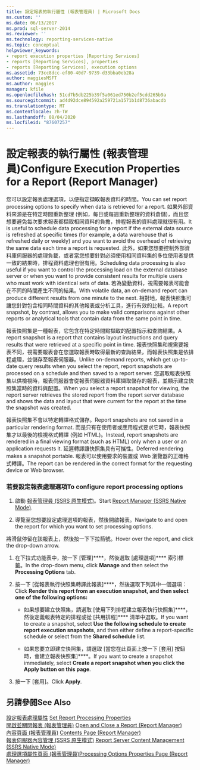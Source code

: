 ```yaml
---
title: 設定報表的執行屬性 (報表管理員) | Microsoft Docs
ms.custom: ''
ms.date: 06/13/2017
ms.prod: sql-server-2014
ms.reviewer: ''
ms.technology: reporting-services-native
ms.topic: conceptual
helpviewer_keywords:
- report execution properties [Reporting Services]
- reports [Reporting Services], properties
- reports [Reporting Services], execution options
ms.assetid: 73cc8dcc-ef80-40d7-9739-d33bba0eb28a
author: maggiesMSFT
ms.author: maggies
manager: kfile
ms.openlocfilehash: 51cd7b5db225b39f5a061ed750b2ef5cdd265b9a
ms.sourcegitcommit: ad4d92dce894592a259721a1571b1d8736abacdb
ms.translationtype: MT
ms.contentlocale: zh-TW
ms.lasthandoff: 08/04/2020
ms.locfileid: "87607257"
---
```

# <a name="configure-execution-properties-for-a-report--report-manager"></a><span data-ttu-id="4cce7-102">設定報表的執行屬性 (報表管理員)</span><span class="sxs-lookup"><span data-stu-id="4cce7-102">Configure Execution Properties for a Report  (Report Manager)</span></span>
  <span data-ttu-id="4cce7-103">您可以設定報表處理選項，以便指定擷取報表資料的時間。</span><span class="sxs-lookup"><span data-stu-id="4cce7-103">You can set report processing options to specify when data is retrieved for a report.</span></span> <span data-ttu-id="4cce7-104">如果外部資料來源是在特定時間重新整理 (例如，每日或每週重新整理的資料倉儲)，而且您想要避免每次要求報表都擷取相同資料的負擔，排程報表的資料處理就很有用。</span><span class="sxs-lookup"><span data-stu-id="4cce7-104">It is useful to schedule data processing for a report if the external data source is refreshed at specific times (for example, a data warehouse that is refreshed daily or weekly) and you want to avoid the overhead of retrieving the same data each time a report is requested.</span></span> <span data-ttu-id="4cce7-105">此外，如果您想要控制外部資料庫伺服器的處理負載，或者當您想要針對必須使用相同資料集的多位使用者提供一致的結果時，排程資料處理也很有用。</span><span class="sxs-lookup"><span data-stu-id="4cce7-105">Scheduling data processing is also useful if you want to control the processing load on the external database server or when you want to provide consistent results for multiple users who must work with identical sets of data.</span></span> <span data-ttu-id="4cce7-106">若為變動資料，視需要報表可能會在不同的時間產生不同的結果。</span><span class="sxs-lookup"><span data-stu-id="4cce7-106">With volatile data, an on-demand report can produce different results from one minute to the next.</span></span> <span data-ttu-id="4cce7-107">相對地，報表快照集可讓您針對包含相同時間資料的其他報表或分析工具，進行有效的比較。</span><span class="sxs-lookup"><span data-stu-id="4cce7-107">A report snapshot, by contrast, allows you to make valid comparisons against other reports or analytical tools that contain data from the same point in time.</span></span>  
  
 <span data-ttu-id="4cce7-108">報表快照集是一種報表，它包含在特定時間點擷取的配置指示和查詢結果。</span><span class="sxs-lookup"><span data-stu-id="4cce7-108">A report snapshot is a report that contains layout instructions and query results that were retrieved at a specific point in time.</span></span> <span data-ttu-id="4cce7-109">報表快照集和視需要報表不同，視需要報表會在您選取報表時取得最新的查詢結果，而報表快照集是依排程處理，並儲存至報表伺服器。</span><span class="sxs-lookup"><span data-stu-id="4cce7-109">Unlike on-demand reports, which get up-to-date query results when you select the report, report snapshots are processed on a schedule and then saved to a report server.</span></span> <span data-ttu-id="4cce7-110">您選取報表快照集以供檢視時，報表伺服器會從報表伺服器資料庫擷取儲存的報表，並顯示建立快照集當時的資料與配置。</span><span class="sxs-lookup"><span data-stu-id="4cce7-110">When you select a report snapshot for viewing, the report server retrieves the stored report from the report server database and shows the data and layout that were current for the report at the time the snapshot was created.</span></span>  
  
 <span data-ttu-id="4cce7-111">報表快照集不會以特定轉譯格式儲存。</span><span class="sxs-lookup"><span data-stu-id="4cce7-111">Report snapshots are not saved in a particular rendering format.</span></span> <span data-ttu-id="4cce7-112">而是只有在使用者或應用程式要求它時，報表快照集才以最後的檢視格式轉譯 (例如 HTML)。</span><span class="sxs-lookup"><span data-stu-id="4cce7-112">Instead, report snapshots are rendered in a final viewing format (such as HTML) only when a user or an application requests it.</span></span> <span data-ttu-id="4cce7-113">延遲轉譯讓快照集具有可攜性。</span><span class="sxs-lookup"><span data-stu-id="4cce7-113">Deferred rendering makes a snapshot portable.</span></span> <span data-ttu-id="4cce7-114">報表可以使用要求的裝置或 Web 瀏覽器的正確格式轉譯。</span><span class="sxs-lookup"><span data-stu-id="4cce7-114">The report can be rendered in the correct format for the requesting device or Web browser.</span></span>  
  
### <a name="to-configure-report-processing-options"></a><span data-ttu-id="4cce7-115">若要設定報表處理選項</span><span class="sxs-lookup"><span data-stu-id="4cce7-115">To configure report processing options</span></span>  
  
1.  <span data-ttu-id="4cce7-116">啟動 [報表管理員 &#40;SSRS 原生模式&#41;](../report-manager-ssrs-native-mode.md)。</span><span class="sxs-lookup"><span data-stu-id="4cce7-116">Start [Report Manager  &#40;SSRS Native Mode&#41;](../report-manager-ssrs-native-mode.md).</span></span>  
  
2.  <span data-ttu-id="4cce7-117">導覽至您想要設定處理選項的報表，然後開啟報表。</span><span class="sxs-lookup"><span data-stu-id="4cce7-117">Navigate to and open the report for which you want to set processing options.</span></span>  
  
 <span data-ttu-id="4cce7-118">將滑鼠停留在該報表上，然後按一下下拉箭號。</span><span class="sxs-lookup"><span data-stu-id="4cce7-118">Hover over the report, and click the drop-down arrow.</span></span>  
  
1.  <span data-ttu-id="4cce7-119">在下拉式功能表中，按一下 [管理]\*\*\*\*，然後選取 [處理選項]\*\*\*\* 索引標籤。</span><span class="sxs-lookup"><span data-stu-id="4cce7-119">In the drop-down menu, click **Manage** and then select the **Processing Options** tab.</span></span>  
  
2.  <span data-ttu-id="4cce7-120">按一下 [從報表執行快照集轉譯此報表]\*\*\*\*，然後選取下列其中一個選項：</span><span class="sxs-lookup"><span data-stu-id="4cce7-120">Click **Render this report from an execution snapshot, and then select one of the following options:**</span></span>  
  
    -   <span data-ttu-id="4cce7-121">如果想要建立快照集，請選取 [使用下列排程建立報表執行快照集]\*\*\*\*，然後定義報表特定的排程或從 [共用排程]\*\*\*\* 清單中選取。</span><span class="sxs-lookup"><span data-stu-id="4cce7-121">If you want to create a snapshot, select **Use the following schedule to create report execution snapshots**, and then either define a report-specific schedule or select from the **Shared schedule** list.</span></span>  
  
    -   <span data-ttu-id="4cce7-122">如果您要立即建立快照集，請選取 [當您在此頁面上按一下 [套用] 按鈕時，會建立報表快照集]\*\*\*\*。</span><span class="sxs-lookup"><span data-stu-id="4cce7-122">If you want to create a snapshot immediately, select **Create a report snapshot when you click the Apply button on this page**.</span></span>  
  
3.  <span data-ttu-id="4cce7-123">按一下 [套用]。</span><span class="sxs-lookup"><span data-stu-id="4cce7-123">Click **Apply**.</span></span>  
  
## <a name="see-also"></a><span data-ttu-id="4cce7-124">另請參閱</span><span class="sxs-lookup"><span data-stu-id="4cce7-124">See Also</span></span>  
 <span data-ttu-id="4cce7-125">[設定報表處理屬性](../report-server/set-report-processing-properties.md) </span><span class="sxs-lookup"><span data-stu-id="4cce7-125">[Set Report Processing Properties](../report-server/set-report-processing-properties.md) </span></span>  
 <span data-ttu-id="4cce7-126">[開啟並關閉報表 &#40;報表管理員&#41;](../reports/open-and-close-a-report-report-manager.md) </span><span class="sxs-lookup"><span data-stu-id="4cce7-126">[Open and Close a Report &#40;Report Manager&#41;](../reports/open-and-close-a-report-report-manager.md) </span></span>  
 <span data-ttu-id="4cce7-127">[內容頁面 &#40;報表管理員&#41;](../contents-page-report-manager.md) </span><span class="sxs-lookup"><span data-stu-id="4cce7-127">[Contents Page &#40;Report Manager&#41;](../contents-page-report-manager.md) </span></span>  
 <span data-ttu-id="4cce7-128">[報表伺服器內容管理 &#40;SSRS 原生模式&#41;](../report-server/report-server-content-management-ssrs-native-mode.md) </span><span class="sxs-lookup"><span data-stu-id="4cce7-128">[Report Server Content Management &#40;SSRS Native Mode&#41;](../report-server/report-server-content-management-ssrs-native-mode.md) </span></span>  
 [<span data-ttu-id="4cce7-129">處理選項屬性頁面 &#40;報表管理員&#41;</span><span class="sxs-lookup"><span data-stu-id="4cce7-129">Processing Options Properties Page &#40;Report Manager&#41;</span></span>](../processing-options-properties-page-report-manager.md)  
  
  
